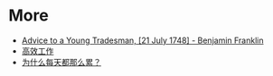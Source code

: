 # More

* [Advice to a Young Tradesman, \[21 July 1748\] - Benjamin Franklin](https://founders.archives.gov/documents/Franklin/01-03-02-0130)
* [高效工作](https://mp.weixin.qq.com/s/l8FQTnJ-78ZfdBFIFQRuSg)
* [为什么每天都那么累？](https://mp.weixin.qq.com/s/SE0njMXuuwOsMOvK1BLzBQ)



